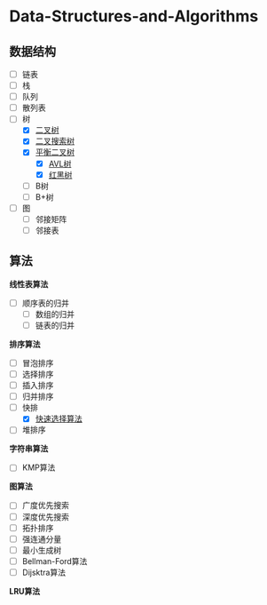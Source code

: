 # Data-Structures-and-Algorithms

## 数据结构

- [ ] 链表
- [ ] 栈
- [ ] 队列
- [ ] 散列表
- [ ] 树
  - [x] [二叉树](https://github.com/sxwee/Data-Structures-and-Algorithms/blob/main/docs/D1.%E6%A0%91%E7%9A%84%E5%9F%BA%E6%9C%AC%E6%A6%82%E5%BF%B5.md)
  - [x] [二叉搜索树](https://github.com/sxwee/Data-Structures-and-Algorithms/blob/main/docs/D2.%E4%BA%8C%E5%8F%89%E6%90%9C%E7%B4%A2%E6%A0%91.md)
  - [x] [平衡二叉树](https://github.com/sxwee/Data-Structures-and-Algorithms/blob/main/docs/D3.%E5%B9%B3%E8%A1%A1%E4%BA%8C%E5%8F%89%E6%A0%91.md)
    - [x] [AVL树](https://github.com/sxwee/Data-Structures-and-Algorithms/blob/main/docs/D4.AVL%E6%A0%91.md)
    - [x] [红黑树](https://github.com/sxwee/Data-Structures-and-Algorithms/blob/main/docs/D5.%E7%BA%A2%E9%BB%91%E6%A0%91.md)
  - [ ] B树
  - [ ] B+树
- [ ] 图
  - [ ] 邻接矩阵
  - [ ] 邻接表

## 算法

**线性表算法**

- [ ] 顺序表的归并
  - [ ] 数组的归并
  - [ ] 链表的归并

**排序算法**

- [ ] 冒泡排序
- [ ] 选择排序
- [ ] 插入排序
- [ ] 归并排序
- [ ] 快排
  - [x] [快速选择算法](https://github.com/sxwee/Data-Structures-and-Algorithms/blob/main/docs/A1.%E5%BF%AB%E9%80%9F%E9%80%89%E6%8B%A9%E7%AE%97%E6%B3%95.md)

- [ ] 堆排序

**字符串算法**

- [ ] KMP算法

**图算法**

- [ ] 广度优先搜索
- [ ] 深度优先搜索
- [ ] 拓扑排序
- [ ] 强连通分量
- [ ] 最小生成树
- [ ] Bellman-Ford算法
- [ ] Dijsktra算法

**LRU算法**
